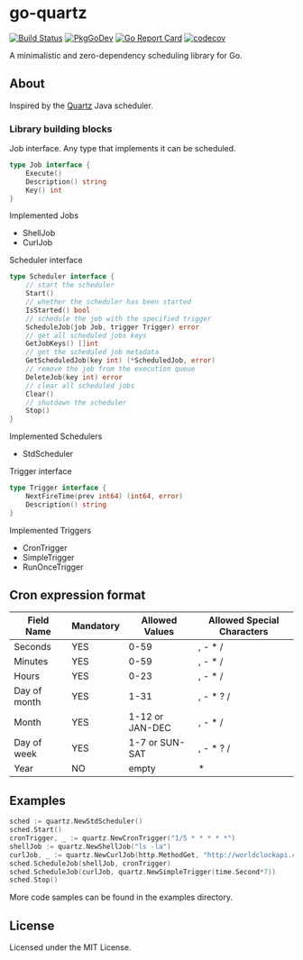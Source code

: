 # go-quartz
[![Build Status](https://travis-ci.org/reugn/go-quartz.svg?branch=master)](https://travis-ci.org/reugn/go-quartz)
[![PkgGoDev](https://pkg.go.dev/badge/github.com/reugn/go-quartz)](https://pkg.go.dev/github.com/reugn/go-quartz)
[![Go Report Card](https://goreportcard.com/badge/github.com/reugn/go-quartz)](https://goreportcard.com/report/github.com/reugn/go-quartz)
[![codecov](https://codecov.io/gh/reugn/go-quartz/branch/master/graph/badge.svg)](https://codecov.io/gh/reugn/go-quartz)

A minimalistic and zero-dependency scheduling library for Go.

## About
Inspired by the [Quartz](https://github.com/quartz-scheduler/quartz) Java scheduler.

### Library building blocks
Job interface. Any type that implements it can be scheduled.
```go
type Job interface {
	Execute()
	Description() string
	Key() int
}
```
Implemented Jobs
- ShellJob
- CurlJob

Scheduler interface
```go
type Scheduler interface {
	// start the scheduler
	Start()
	// whether the scheduler has been started
	IsStarted() bool
	// schedule the job with the specified trigger
	ScheduleJob(job Job, trigger Trigger) error
	// get all scheduled jobs keys
	GetJobKeys() []int
	// get the scheduled job metadata
	GetScheduledJob(key int) (*ScheduledJob, error)
	// remove the job from the execution queue
	DeleteJob(key int) error
	// clear all scheduled jobs
	Clear()
	// shutdown the scheduler
	Stop()
}
```
Implemented Schedulers
- StdScheduler

Trigger interface
```go
type Trigger interface {
	NextFireTime(prev int64) (int64, error)
	Description() string
}
```
Implemented Triggers
- CronTrigger
- SimpleTrigger
- RunOnceTrigger

## Cron expression format
| Field Name   | Mandatory | Allowed Values  | Allowed Special Characters |
| ------------ | --------- | --------------- | -------------------------- |
| Seconds      | YES       | 0-59            | , - * /                    |
| Minutes      | YES       | 0-59            | , - * /                    |
| Hours        | YES       | 0-23            | , - * /                    |
| Day of month | YES       | 1-31            | , - * ? /                  |
| Month        | YES       | 1-12 or JAN-DEC | , - * /                    |
| Day of week  | YES       | 1-7 or SUN-SAT  | , - * ? /                  |
| Year         | NO        | empty           | *                          |

## Examples
```go
sched := quartz.NewStdScheduler()
sched.Start()
cronTrigger, _ := quartz.NewCronTrigger("1/5 * * * * *")
shellJob := quartz.NewShellJob("ls -la")
curlJob, _ := quartz.NewCurlJob(http.MethodGet, "http://worldclockapi.com/api/json/est/now", "", nil)
sched.ScheduleJob(shellJob, cronTrigger)
sched.ScheduleJob(curlJob, quartz.NewSimpleTrigger(time.Second*7))
sched.Stop()
```
More code samples can be found in the examples directory.

## License
Licensed under the MIT License.
